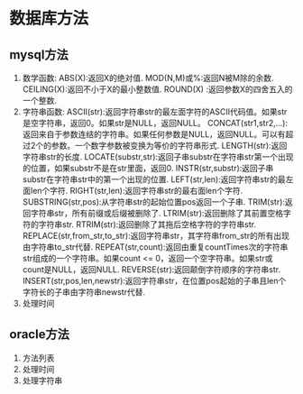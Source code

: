 # 数据库方法

## mysql方法

  1. 数学函数:
           ABS(X):返回X的绝对值.
           MOD(N,M)或%:返回N被M除的余数.
           CEILING(X):返回不小于X的最小整数值.
           ROUND(X) :返回参数X的四舍五入的一个整数.
  2. 字符串函数:
           ASCII(str):返回字符串str的最左面字符的ASCII代码值。如果str是空字符串，返回0。如果str是NULL，返回NULL。
           CONCAT(str1,str2,...):返回来自于参数连结的字符串。如果任何参数是NULL，返回NULL。可以有超过2个的参数。一个数字参数被变换为等价的字符串形式.
           LENGTH(str):返回字符串str的长度.
           LOCATE(substr,str):返回子串substr在字符串str第一个出现的位置，如果substr不是在str里面，返回0.
           INSTR(str,substr):返回子串substr在字符串str中的第一个出现的位置.
           LEFT(str,len):返回字符串str的最左面len个字符.
           RIGHT(str,len):返回字符串str的最右面len个字符.
           SUBSTRING(str,pos):从字符串str的起始位置pos返回一个子串.
           TRIM(str):返回字符串str，所有前缀或后缀被删除了.
           LTRIM(str):返回删除了其前置空格字符的字符串str.
           RTRIM(str):返回删除了其拖后空格字符的字符串str.
           REPLACE(str,from_str,to_str):返回字符串str，其字符串from_str的所有出现由字符串to_str代替.
           REPEAT(str,count):返回由重复countTimes次的字符串str组成的一个字符串。如果count <= 0，返回一个空字符串。如果str或count是NULL，返回NULL.
           REVERSE(str):返回颠倒字符顺序的字符串str.
           INSERT(str,pos,len,newstr):返回字符串str，在位置pos起始的子串且len个字符长的子串由字符串newstr代替.
  3. 处理时间

## oracle方法
  1. 方法列表
  2. 处理时间
  3. 处理字符串